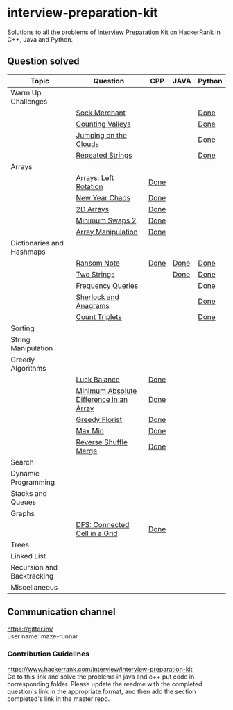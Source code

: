 # interview-preparation-kit
Solutions to all the problems of [Interview Preparation Kit](https://www.hackerrank.com/interview/interview-preparation-kit) on HackerRank
in C++, Java and Python.

## Question solved


|Topic  | Question | CPP | JAVA | Python| 
|-------|----------|-----|------| ------|
|Warm Up Challenges | | | | |
||[Sock Merchant](https://www.hackerrank.com/challenges/sock-merchant/problem?h_l=interview&playlist_slugs%5B%5D=interview-preparation-kit&playlist_slugs%5B%5D=warmup)|||[Done](/Warm-Up%20Challenges/SockMerchant.py)|
||[Counting Valleys](https://www.hackerrank.com/challenges/counting-valleys/problem?h_l=interview&playlist_slugs%5B%5D=interview-preparation-kit&playlist_slugs%5B%5D=warmup)|||[Done](/Warm-Up%20Challenges/CountingValleys.py)|
||[Jumping on the Clouds](https://www.hackerrank.com/challenges/jumping-on-the-clouds/problem?h_l=interview&playlist_slugs%5B%5D=interview-preparation-kit&playlist_slugs%5B%5D=warmup)|||[Done](/Warm-Up%20Challenges/JumpingOnTheClouds.py)|
||[Repeated Strings](https://www.hackerrank.com/challenges/repeated-string/problem?h_l=interview&playlist_slugs%5B%5D=interview-preparation-kit&playlist_slugs%5B%5D=warmup)|||[Done](/Warm-Up%20Challenges/RepeatedStrings.py)|
|Arrays | | | | |
||[Arrays: Left Rotation](https://www.hackerrank.com/challenges/ctci-array-left-rotation/problem?h_l=interview&playlist_slugs%5B%5D=interview-preparation-kit&playlist_slugs%5B%5D=arrays)|[Done](https://github.com/maze-runnar/interview-preparation-kit/blob/master/Arrays/array_left_rotation.cpp)|||
||[New Year Chaos](https://www.hackerrank.com/challenges/new-year-chaos/problem?h_l=interview&playlist_slugs%5B%5D=interview-preparation-kit&playlist_slugs%5B%5D=arrays)|[Done](https://github.com/maze-runnar/interview-preparation-kit/blob/master/Arrays/new_year_chaos.cpp)|||
||[2D Arrays](https://www.hackerrank.com/challenges/2d-array/problem?h_l=interview&playlist_slugs%5B%5D=interview-preparation-kit&playlist_slugs%5B%5D=arrays)|[Done](https://github.com/maze-runnar/interview-preparation-kit/blob/master/Arrays/2dArrays.cpp)|||
| |[Minimum Swaps 2](https://www.hackerrank.com/challenges/minimum-swaps-2/problem?h_l=interview&playlist_slugs%5B%5D=interview-preparation-kit&playlist_slugs%5B%5D=arrays) | [Done](https://github.com/maze-runnar/interview-preparation-kit/blob/master/Arrays/Minimum_Swaps2.cpp) | | |
| |[Array Manipulation](https://www.hackerrank.com/challenges/crush/problem?h_l=interview&playlist_slugs%5B%5D=interview-preparation-kit&playlist_slugs%5B%5D=arrays)  | [Done](https://github.com/maze-runnar/interview-preparation-kit/blob/master/Arrays/Array_Manipulation.cpp) || |
|Dictionaries and Hashmaps | | | | |
||[Ransom Note](https://www.hackerrank.com/challenges/ctci-ransom-note/problem?h_l=interview&playlist_slugs%5B%5D=interview-preparation-kit&playlist_slugs%5B%5D=dictionaries-hashmaps) |[Done](https://github.com/maze-runnar/interview-preparation-kit/blob/master/Dictionaries%20and%20Hashmaps/RansomNotes.cpp)|[Done](https://github.com/maze-runnar/interview-preparation-kit/blob/master/Dictionaries%20and%20Hashmaps/Ransom_Note.java)|[Done](/Dictionaries%20and%20Hashmaps/RansomNote.py)|
| |[Two Strings](https://www.hackerrank.com/challenges/two-strings/problem?h_l=interview&playlist_slugs%5B%5D=interview-preparation-kit&playlist_slugs%5B%5D=dictionaries-hashmaps) | | [Done](https://github.com/maze-runnar/interview-preparation-kit/blob/master/Dictionaries%20and%20Hashmaps/Two_Strings.java) |[Done](/Dictionaries%20and%20Hashmaps/TwoStrings.py)|
||[Frequency Queries](https://www.hackerrank.com/challenges/frequency-queries/problem?h_l=interview&playlist_slugs%5B%5D=interview-preparation-kit&playlist_slugs%5B%5D=dictionaries-hashmaps)|||[Done](/Dictionaries%20and%20Hashmaps/FrequencyQueries.py)|
||[Sherlock and Anagrams](https://www.hackerrank.com/challenges/sherlock-and-anagrams/problem?h_l=interview&playlist_slugs%5B%5D=interview-preparation-kit&playlist_slugs%5B%5D=dictionaries-hashmaps)|||[Done](/Dictionaries%20and%20Hashmaps/SherlockAndAnagrams.py)|
||[Count Triplets](https://www.hackerrank.com/challenges/count-triplets-1/problem?h_l=interview&playlist_slugs%5B%5D=interview-preparation-kit&playlist_slugs%5B%5D=dictionaries-hashmaps)|||[Done](/Dictionaries%20and%20Hashmaps/CountTriplets.py)|
|Sorting | | | || 
|String Manipulation|||||
|Greedy Algorithms|||||
| |[Luck Balance](https://www.hackerrank.com/challenges/luck-balance/problem?h_l=interview&playlist_slugs%5B%5D=interview-preparation-kit&playlist_slugs%5B%5D=greedy-algorithms)|[Done](https://github.com/maze-runnar/interview-preparation-kit/blob/master/Greedy%20Algorithm/luck_balance.cpp)|||
||[Minimum Absolute Difference in an Array](https://www.hackerrank.com/challenges/minimum-absolute-difference-in-an-array/problem?h_l=interview&playlist_slugs%5B%5D=interview-preparation-kit&playlist_slugs%5B%5D=greedy-algorithms)|[Done](https://github.com/maze-runnar/interview-preparation-kit/blob/master/Greedy%20Algorithm/minimum_absolute_difference_in_an_array.cpp)|||
||[Greedy Florist](https://www.hackerrank.com/challenges/greedy-florist/problem?h_l=interview&playlist_slugs%5B%5D=interview-preparation-kit&playlist_slugs%5B%5D=greedy-algorithms)|[Done](https://github.com/maze-runnar/interview-preparation-kit/blob/master/Greedy%20Algorithm/greedy_florist.cpp)|||
||[Max Min](https://www.hackerrank.com/challenges/angry-children/problem?h_l=interview&playlist_slugs%5B%5D=interview-preparation-kit&playlist_slugs%5B%5D=greedy-algorithms)|[Done](https://github.com/maze-runnar/interview-preparation-kit/blob/master/Greedy%20Algorithm/max_min.cpp)|||
||[Reverse Shuffle Merge](https://www.hackerrank.com/challenges/reverse-shuffle-merge/problem?h_l=interview&playlist_slugs%5B%5D=interview-preparation-kit&playlist_slugs%5B%5D=greedy-algorithms)|[Done](https://github.com/maze-runnar/interview-preparation-kit/blob/master/Greedy%20Algorithm/reverse_shuffle_merge.cpp)|||
|Search| || ||
|Dynamic Programming| ||||
|Stacks and Queues|||||
|Graphs | | | ||
||[DFS: Connected Cell in a Grid](https://www.hackerrank.com/challenges/ctci-connected-cell-in-a-grid/problem?h_l=interview&playlist_slugs%5B%5D=interview-preparation-kit&playlist_slugs%5B%5D=graphs)|[Done](https://github.com/maze-runnar/interview-preparation-kit/blob/master/Graphs/DFS_Connected%20Cell_in_a_Grid.cpp)|||
|Trees | | | ||
|Linked List | || ||
|Recursion and Backtracking | ||||
|Miscellaneous | ||| |

## Communication channel 
https://gitter.im/  <br/>
user name: maze-runnar

### Contribution Guidelines
https://www.hackerrank.com/interview/interview-preparation-kit  <br/>
Go to this link and solve the problems in java and c++ put code in corresponding folder. Please update the readme with the completed question's link in the appropriate format, and then add the section completed's link in the master repo. 
